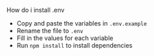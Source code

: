 How do i install .env
- Copy and paste the variables in `.env.example`
- Rename the file to `.env`
- Fill in the values for each variable
- Run `npm install` to install dependencies
